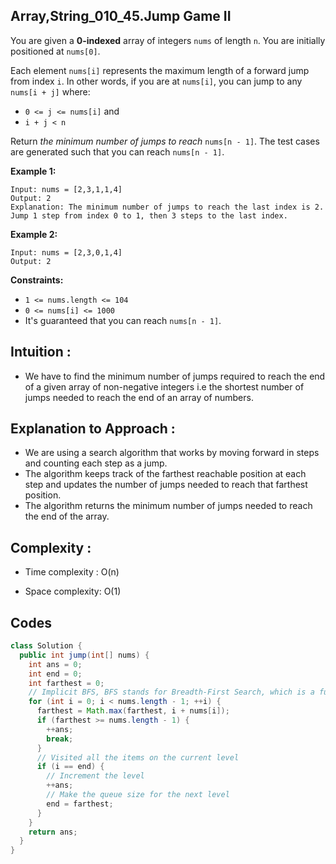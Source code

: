 ## Array,String_010_45.Jump Game II

You are given a **0-indexed** array of integers `nums` of length `n`. You are initially positioned at `nums[0]`.

Each element `nums[i]` represents the maximum length of a forward jump from index `i`. In other words, if you are at `nums[i]`, you can jump to any `nums[i + j]` where:

- `0 <= j <= nums[i]` and
- `i + j < n`

Return *the minimum number of jumps to reach* `nums[n - 1]`. The test cases are generated such that you can reach `nums[n - 1]`.

**Example 1:**

```
Input: nums = [2,3,1,1,4]
Output: 2
Explanation: The minimum number of jumps to reach the last index is 2. Jump 1 step from index 0 to 1, then 3 steps to the last index.
```

**Example 2:**

```
Input: nums = [2,3,0,1,4]
Output: 2
```

**Constraints:**

- `1 <= nums.length <= 104`
- `0 <= nums[i] <= 1000`
- It's guaranteed that you can reach `nums[n - 1]`.

## Intuition :

- We have to find the minimum number of jumps required to reach the end of a given array of non-negative integers i.e the shortest number of jumps needed to reach the end of an array of numbers.

## Explanation to Approach :

- We are using a search algorithm that works by moving forward in steps and counting each step as a jump.
- The algorithm keeps track of the farthest reachable position at each step and updates the number of jumps needed to reach that farthest position.
- The algorithm returns the minimum number of jumps needed to reach the end of the array.

## Complexity :

- Time complexity : O(n)

- Space complexity: O(1)

## Codes

```java
class Solution {
  public int jump(int[] nums) {
    int ans = 0;
    int end = 0;
    int farthest = 0;
    // Implicit BFS, BFS stands for Breadth-First Search, which is a fundamental and widely used algorithm in computer science for traversing or searching tree or graph data structures.
    for (int i = 0; i < nums.length - 1; ++i) {
      farthest = Math.max(farthest, i + nums[i]);
      if (farthest >= nums.length - 1) {
        ++ans;
        break;
      }
      // Visited all the items on the current level
      if (i == end) {
        // Increment the level
        ++ans;     
        // Make the queue size for the next level
        end = farthest; 
      }
    }
    return ans;
  }
}
```